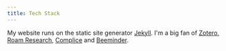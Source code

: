 ```yaml
---
title: Tech Stack
---
```


My website runs on the static site generator [Jekyll](https://jekyllrb.com/). I'm a big fan of [Zotero](https://www.zotero.org/), [Roam Research](https://roamresearch.com/), [Complice](https://complice.co/) and [Beeminder](https://www.beeminder.com/).